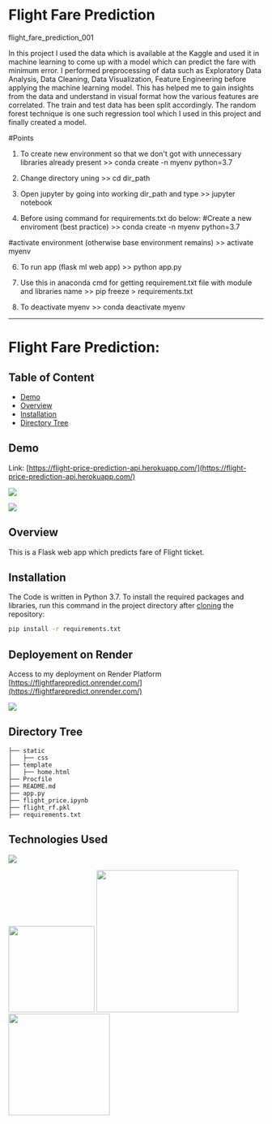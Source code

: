 # Flight Fare Prediction
flight_fare_prediction_001

In this project I used the data which is available at the Kaggle and used it in machine learning to come up with a model which can predict the fare with minimum error. I performed preprocessing of data such as Exploratory Data Analysis, Data Cleaning, Data Visualization, Feature Engineering before applying the machine learning model. This has helped me to gain insights from the data and understand in visual format how the various features are correlated. The train and test data has been split accordingly. The random forest technique is one such regression tool which I used in this project and finally created a model. 

#Points
1. To create new environment so that we don't got with unnecessary libraries already present >>
conda create -n myenv python=3.7

2. Change directory uning                                  >>
cd dir_path

3. Open jupyter by going into working dir_path and type    >>
jupyter notebook

4. Before using command for requirements.txt do below:
#Create a new enviroment (best practice)                   >>
conda create -n myenv python=3.7

#activate environment (otherwise base environment remains) >>
activate myenv

6. To run app (flask ml web app)                           >>
python app.py

5. Use this in anaconda cmd for getting requirement.txt file with module and libraries name >>
pip freeze > requirements.txt 

6. To deactivate myenv                                     >>
conda deactivate myenv

----------------------
# Flight Fare Prediction: 

## Table of Content
  * [Demo](#demo)
  * [Overview](#overview)
  * [Installation](#installation)
  * [Directory Tree](#directory-tree)

## Demo
Link: [https://flight-price-prediction-api.herokuapp.com/](https://flight-price-prediction-api.herokuapp.com/)

[![](https://i.imgur.com/R1g2wvC.png)](https://flight-price-prediction-api.herokuapp.com/)

[![](https://i.imgur.com/p0aeL6c.png)](https://flight-price-prediction-api.herokuapp.com/)

## Overview
This is a Flask web app which predicts fare of Flight ticket.

## Installation
The Code is written in Python 3.7. To install the required packages and libraries, run this command in the project directory after [cloning](https://www.howtogeek.com/451360/how-to-clone-a-github-repository/) the repository:
```bash
pip install -r requirements.txt
```

## Deployement on Render
Access to my deployment on Render Platform
[https://flightfarepredict.onrender.com/](https://flightfarepredict.onrender.com/)

[![](https://i.imgur.com/dKmlpqX.png)](https://heroku.com)

## Directory Tree 
```
├── static 
│   ├── css
├── template
│   ├── home.html
├── Procfile
├── README.md
├── app.py
├── flight_price.ipynb
├── flight_rf.pkl
├── requirements.txt
```

## Technologies Used

![](https://forthebadge.com/images/badges/made-with-python.svg)

[<img target="_blank" src="https://flask.palletsprojects.com/en/1.1.x/_images/flask-logo.png" width=170>](https://flask.palletsprojects.com/en/1.1.x/) [<img target="_blank" src="https://number1.co.za/wp-content/uploads/2017/10/gunicorn_logo-300x85.png" width=280>](https://gunicorn.org) [<img target="_blank" src="https://scikit-learn.org/stable/_static/scikit-learn-logo-small.png" width=200>](https://scikit-learn.org/stable/) 


